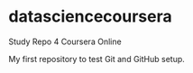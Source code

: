 # datasciencecoursera
Study Repo 4 Coursera Online

My first repository to test Git and GitHub setup.
